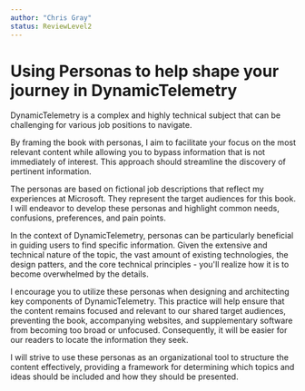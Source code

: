 ```yaml
---
author: "Chris Gray"
status: ReviewLevel2
---
```


# Using Personas to help shape your journey in DynamicTelemetry

DynamicTelemetry is a complex and highly technical subject that can be
challenging for various job positions to navigate.

By framing the book with personas, I aim to facilitate your focus on the
most relevant content while allowing you to bypass information that is
not immediately of interest. This approach should streamline the
discovery of pertinent information.

The personas are based on fictional job descriptions that reflect my
experiences at Microsoft. They represent the target audiences for this
book. I will endeavor to develop these personas and highlight common
needs, confusions, preferences, and pain points.

In the context of DynamicTelemetry, personas can be particularly
beneficial in guiding users to find specific information. Given the
extensive and technical nature of the topic, the vast amount of existing
technologies, the design patters, and the core technical principles -
you'll realize how it is to become overwhelmed by the details.

I encourage you to utilize these personas when designing and
architecting key components of DynamicTelemetry. This practice will
help ensure that the content remains focused and relevant to our shared
target audiences, preventing the book, accompanying websites, and
supplementary software from becoming too broad or unfocused.
Consequently, it will be easier for our readers to locate the
information they seek.

I will strive to use these personas as an organizational tool to
structure the content effectively, providing a framework for determining
which topics and ideas should be included and how they should be
presented.
